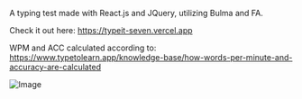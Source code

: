 A typing test made with React.js and JQuery, utilizing Bulma and FA.

Check it out here: https://typeit-seven.vercel.app 

WPM and ACC calculated according to: https://www.typetolearn.app/knowledge-base/how-words-per-minute-and-accuracy-are-calculated 

![Image](https://github.com/user-attachments/assets/e37f43e5-5954-4d42-947c-eed7395bb996)
